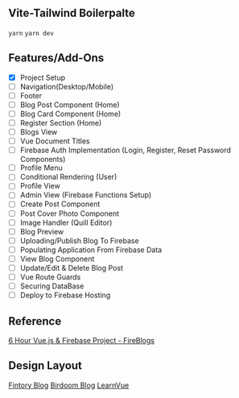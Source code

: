 ## Vite-Tailwind Boilerpalte

`yarn`
`yarn dev`

## Features/Add-Ons

- [x] Project Setup
- [ ] Navigation(Desktop/Mobile)
- [ ] Footer
- [ ] Blog Post Component (Home)
- [ ] Blog Card Component (Home)
- [ ] Register Section (Home)
- [ ] Blogs View
- [ ] Vue Document Titles
- [ ] Firebase Auth Implementation (Login, Register, Reset Password Components)
- [ ] Profile Menu
- [ ] Conditional Rendering (User)
- [ ] Profile View
- [ ] Admin View (Firebase Functions Setup)
- [ ] Create Post Component
- [ ] Post Cover Photo Component
- [ ] Image Handler (Quill Editor)
- [ ] Blog Preview
- [ ] Uploading/Publish Blog To Firebase
- [ ] Populating Application From Firebase Data
- [ ] View Blog Component
- [ ] Update/Edit & Delete Blog Post
- [ ] Vue Route Guards
- [ ] Securing DataBase
- [ ] Deploy to Firebase Hosting

## Reference

[6 Hour Vue.js & Firebase Project - FireBlogs](https://www.youtube.com/watch?v=ISv22NNL-aE)

## Design Layout

[Fintory Blog](https://dribbble.com/shots/15006128-Fintory-Blog/attachments/6728036?mode=media)
[Birdoom Blog](https://dribbble.com/shots/6194807-Bidroom-Blog-and-article)
[LearnVue](https://learnvue.co/)
